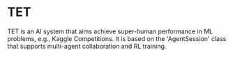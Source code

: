# TET

TET is an AI system that aims achieve super-human performance in ML problems, e.g., Kaggle Competitions. It is based on the 'AgentSession' class that supports multi-agent collaboration and RL training.